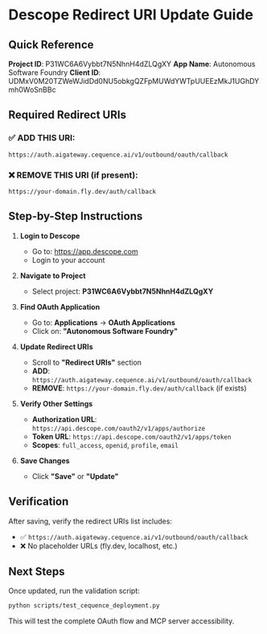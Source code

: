 # Descope Redirect URI Update Guide

## Quick Reference

**Project ID**: P31WC6A6Vybbt7N5NhnH4dZLQgXY
**App Name**: Autonomous Software Foundry
**Client ID**: UDMxV0M20TZWeWJidDd0NU5obkgQZFpMUWdYWTpUUEEzMkJ1UGhDYmh0WoSnBBc

## Required Redirect URIs

### ✅ ADD THIS URI:
```
https://auth.aigateway.cequence.ai/v1/outbound/oauth/callback
```

### ❌ REMOVE THIS URI (if present):
```
https://your-domain.fly.dev/auth/callback
```

## Step-by-Step Instructions

1. **Login to Descope**
   - Go to: https://app.descope.com
   - Login to your account

2. **Navigate to Project**
   - Select project: **P31WC6A6Vybbt7N5NhnH4dZLQgXY**

3. **Find OAuth Application**
   - Go to: **Applications** → **OAuth Applications**
   - Click on: **"Autonomous Software Foundry"**

4. **Update Redirect URIs**
   - Scroll to **"Redirect URIs"** section
   - **ADD**: `https://auth.aigateway.cequence.ai/v1/outbound/oauth/callback`
   - **REMOVE**: `https://your-domain.fly.dev/auth/callback` (if exists)

5. **Verify Other Settings**
   - **Authorization URL**: `https://api.descope.com/oauth2/v1/apps/authorize`
   - **Token URL**: `https://api.descope.com/oauth2/v1/apps/token`
   - **Scopes**: `full_access`, `openid`, `profile`, `email`

6. **Save Changes**
   - Click **"Save"** or **"Update"**

## Verification

After saving, verify the redirect URIs list includes:
- ✅ `https://auth.aigateway.cequence.ai/v1/outbound/oauth/callback`
- ❌ No placeholder URLs (fly.dev, localhost, etc.)

## Next Steps

Once updated, run the validation script:
```bash
python scripts/test_cequence_deployment.py
```

This will test the complete OAuth flow and MCP server accessibility.